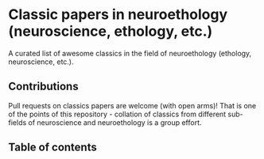 # Classic papers in neuroethology (neuroscience, ethology, etc.)

A curated list of awesome classics in the field of neuroethology (ethology, neuroscience, etc.).

## Contributions
Pull requests on classics papers are welcome (with open arms)! That is one of the points of this repository - collation of classics from different sub-fields of neuroscience and neuroethology is a group effort. 

## Table of contents
